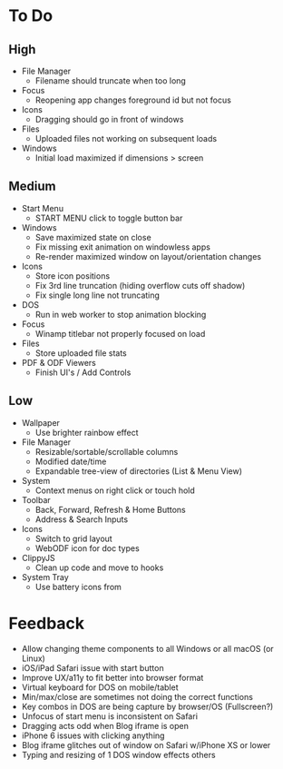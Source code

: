 # To Do

## High

- File Manager
  - Filename should truncate when too long
- Focus
  - Reopening app changes foreground id but not focus
- Icons
  - Dragging should go in front of windows
- Files
  - Uploaded files not working on subsequent loads
- Windows
  - Initial load maximized if dimensions > screen

## Medium

- Start Menu
  - START MENU click to toggle button bar
- Windows
  - Save maximized state on close
  - Fix missing exit animation on windowless apps
  - Re-render maximized window on layout/orientation changes
- Icons
  - Store icon positions
  - Fix 3rd line truncation (hiding overflow cuts off shadow)
  - Fix single long line not truncating
- DOS
  - Run in web worker to stop animation blocking
- Focus
  - Winamp titlebar not properly focused on load
- Files
  - Store uploaded file stats
- PDF & ODF Viewers
  - Finish UI's / Add Controls

## Low

- Wallpaper
  - Use brighter rainbow effect
- File Manager
  - Resizable/sortable/scrollable columns
  - Modified date/time
  - Expandable tree-view of directories (List & Menu View)
- System
  - Context menus on right click or touch hold
- Toolbar
  - Back, Forward, Refresh & Home Buttons
  - Address & Search Inputs
- Icons
  - Switch to grid layout
  - WebODF icon for doc types
- ClippyJS
  - Clean up code and move to hooks
- System Tray
  - Use battery icons from

# Feedback

- Allow changing theme components to all Windows or all macOS (or Linux)
- iOS/iPad Safari issue with start button
- Improve UX/a11y to fit better into browser format
- Virtual keyboard for DOS on mobile/tablet
- Min/max/close are sometimes not doing the correct functions
- Key combos in DOS are being capture by browser/OS (Fullscreen?)
- Unfocus of start menu is inconsistent on Safari
- Dragging acts odd when Blog iframe is open
- iPhone 6 issues with clicking anything
- Blog iframe glitches out of window on Safari w/iPhone XS or lower
- Typing and resizing of 1 DOS window effects others
